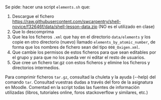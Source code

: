 Se pide: hacer una script `elements.sh` que:

 1. Descargue el fichero https://raw.githubusercontent.com/swcarpentry/shell-novice/f32646f/data/shell-lesson-data.zip (NO es el utilizado en clase)
 1. Que lo descomprima
 1. Que lea los ficheros `.xml` que hay en el directorio `data/elements` y los copie en otro directorio (nuevo) llamado `elements_by_atomic_number`, de forma que los nombres de fichero sean del tipo `008_Oxigen.xml`.
 1. Que cambie los permisos de estos ficheros para que sean editables por el grupo y para que no los pueda ver ni editar el resto de usuarios.
 1. Que cree un fichero tar.gz con estos ficheros y elimine los ficheros y directorios intermedios.

Para comprimir ficheros `tar.gz`, consultad la chuleta y la ayuda (--help) del comando `tar`.
Consultad vuestras dudas a través del foro de la asignatura en Moodle.
Comentad en la script todas las fuentes de información utilizadas (libros, tutoriales online, foros stackoverflow y similares, etc.)

